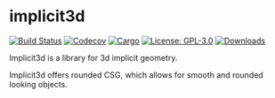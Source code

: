 # implicit3d
[![Build Status](https://travis-ci.org/hmeyer/implicit3d.svg?branch=master)](https://travis-ci.org/hmeyer/implicit3d)
[![Codecov](https://codecov.io/github/hmeyer/implicit3d/coverage.svg?branch=master)](https://codecov.io/github/hmeyer/implicit3d)
[![Cargo](https://img.shields.io/crates/v/implicit3d.svg)](https://crates.io/crates/implicit3d)
[![License: GPL-3.0](https://img.shields.io/crates/l/direct-gui.svg)](#license)
[![Downloads](https://img.shields.io/crates/d/implicit3d.svg)](#downloads)



Implicit3d is a library for 3d implicit geometry.

Implicit3d offers rounded CSG, which allows for smooth and rounded looking objects.
